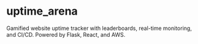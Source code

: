 # uptime_arena
Gamified website uptime tracker with leaderboards, real-time monitoring, and CI/CD. Powered by Flask, React, and AWS.
